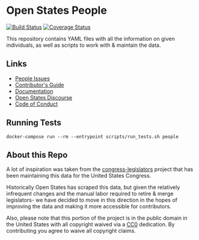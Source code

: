 # Open States People

[![Build Status](https://travis-ci.com/openstates/people.svg?branch=master)](https://travis-ci.com/openstates/people)
[![Coverage Status](https://coveralls.io/repos/github/openstates/people/badge.svg?branch=master)](https://coveralls.io/github/openstates/people?branch=master)

This repository contains YAML files with all the information on given individuals, as well as scripts to work with & maintain the data.

## Links

* [People Issues](https://github.com/openstates/issues/issues?q=is%3Aissue+is%3Aopen+label%3Adata%3Apeople)
* [Contributor's Guide](https://docs.openstates.org/en/latest/contributing/getting-started.html)
* [Documentation](https://docs.openstates.org/en/latest/contributing/people.html)
* [Open States Discourse](https://discourse.openstates.org)
* [Code of Conduct](https://docs.openstates.org/en/latest/contributing/code-of-conduct.html)

## Running Tests

    docker-compose run --rm --entrypoint scripts/run_tests.sh people

## About this Repo

A lot of inspiration was taken from the [congress-legislators](https://github.com/unitedstates/congress-legislators) project that has been maintaining this data for the United States Congress.

Historically Open States has scraped this data, but given the relatively infrequent changes and the manual labor required to retire & merge legislators- we have decided to move in this direction in the hopes of improving the data and making it more accessible for contributors.

Also, please note that this portion of the project is in the public domain in the United States with all copyright waived via a [CC0](https://creativecommons.org/publicdomain/zero/1.0/) dedication.  By contributing you agree to waive all copyright claims.
